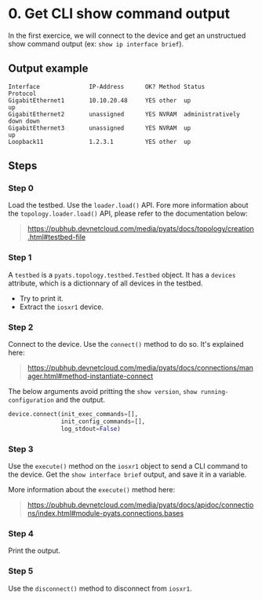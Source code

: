 # 0. Get CLI show command output

In the first exercice, we will connect to the device and get an unstructued show command output (ex: `show ip interface brief`).

## Output example

```
Interface              IP-Address      OK? Method Status                Protocol
GigabitEthernet1       10.10.20.48     YES other  up                    up      
GigabitEthernet2       unassigned      YES NVRAM  administratively down down    
GigabitEthernet3       unassigned      YES NVRAM  up                    up      
Loopback11             1.2.3.1         YES other  up  
```

## Steps

### Step 0

Load the testbed. Use the `loader.load()` API. Fore more information about the `topology.loader.load()` API, please refer to the documentation below:

> https://pubhub.devnetcloud.com/media/pyats/docs/topology/creation.html#testbed-file

### Step 1

A `testbed` is a `pyats.topology.testbed.Testbed` object. It has a `devices` attribute, which is a dictionnary of all devices in the testbed. 
* Try to print it.
* Extract the `iosxr1` device. 

### Step 2

Connect to the device. Use the `connect()` method to do so. It's explained here:

> https://pubhub.devnetcloud.com/media/pyats/docs/connections/manager.html#method-instantiate-connect

The below arguments avoid pritting the `show version`, `show running-configuration` and the output.

```python
device.connect(init_exec_commands=[],
               init_config_commands=[],
               log_stdout=False)
```

### Step 3

Use the `execute()` method on the `iosxr1` object to send a CLI command to the device. Get the `show interface brief` output, and save it in a variable.

More information about the `execute()` method here:

> https://pubhub.devnetcloud.com/media/pyats/docs/apidoc/connections/index.html#module-pyats.connections.bases

### Step 4

Print the output.

### Step 5

Use the `disconnect()` method to disconnect from `iosxr1`.